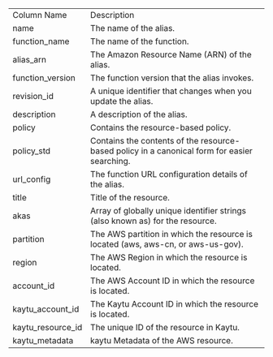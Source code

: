 <table>
	<tr><td>Column Name</td><td>Description</td></tr>
	<tr><td>name</td><td>The name of the alias.</td></tr>
	<tr><td>function_name</td><td>The name of the function.</td></tr>
	<tr><td>alias_arn</td><td>The Amazon Resource Name (ARN) of the alias.</td></tr>
	<tr><td>function_version</td><td>The function version that the alias invokes.</td></tr>
	<tr><td>revision_id</td><td>A unique identifier that changes when you update the alias.</td></tr>
	<tr><td>description</td><td>A description of the alias.</td></tr>
	<tr><td>policy</td><td>Contains the resource-based policy.</td></tr>
	<tr><td>policy_std</td><td>Contains the contents of the resource-based policy in a canonical form for easier searching.</td></tr>
	<tr><td>url_config</td><td>The function URL configuration details of the alias.</td></tr>
	<tr><td>title</td><td>Title of the resource.</td></tr>
	<tr><td>akas</td><td>Array of globally unique identifier strings (also known as) for the resource.</td></tr>
	<tr><td>partition</td><td>The AWS partition in which the resource is located (aws, aws-cn, or aws-us-gov).</td></tr>
	<tr><td>region</td><td>The AWS Region in which the resource is located.</td></tr>
	<tr><td>account_id</td><td>The AWS Account ID in which the resource is located.</td></tr>
	<tr><td>kaytu_account_id</td><td>The Kaytu Account ID in which the resource is located.</td></tr>
	<tr><td>kaytu_resource_id</td><td>The unique ID of the resource in Kaytu.</td></tr>
	<tr><td>kaytu_metadata</td><td>kaytu Metadata of the AWS resource.</td></tr>
</table>